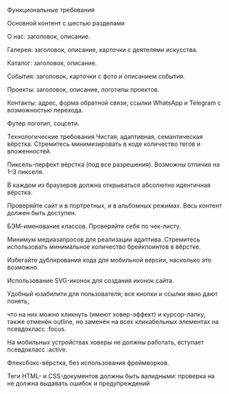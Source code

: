 Функциональные требования

Основной контент с шестью разделами

О нас:
заголовок,
описание.

Галерея:
заголовок,
описание,
карточки с деятелями искусства.

Каталог:
заголовок,
описание.

События:
заголовок,
карточки с фото и описанием события.

Проекты:
заголовок,
описание, 
логотипы проектов.

Контакты:
адрес,
форма обратной связи,
ссылки WhatsApp и Telegram с возможностью перехода.

Футер
логотип,
соцсети.

Технологические требования
Чистая, адаптивная, семантическая вёрстка. Стремитесь минимизировать
в коде количество тегов и вложенностей.

Пиксель-перфект вёрстка (под все разрешения). Возможны отличия на
1–3 пикселя.

В каждом из браузеров должна открываться абсолютно идентичная вёрстка.

Проверяйте сайт и в портретных, и в альбомных режимах. Весь контент
должен быть доступен.

БЭМ-именование классов. Проверяйте себя по чек-листу.

Минимум медиазапросов для реализации адаптива. Стремитесь
использовать минимальное количество брейкпоинтов в вёрстке.

Избегайте дублирования кода для мобильной версии, насколько это
возможно. 

Использование SVG-иконок для создания иконок сайта.

Удобный юзабилити для пользователя; все кнопки и ссылки явно дают
понять,

что на них можно кликнуть (имеют ховер-эффект) и курсор-лапку, также
отменён outline, но заменён на всех кликабельных элементах на 
псевдокласс :focus.

На мобильных устройствах ховеры не должны работать, вступает
псевдокласс :active.

Флексбокс-вёрстка, без использования фреймворков.

Теги HTML- и CSS-документов должны быть валидными: проверка
на не должна выдавать ошибок и предупреждений 
